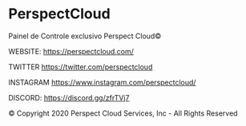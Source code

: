 # PerspectCloud
Painel de Controle exclusivo Perspect Cloud©

WEBSITE: https://perspectcloud.com/

TWITTER https://twitter.com/perspectcloud

INSTAGRAM https://www.instagram.com/perspectcloud/

DISCORD: https://discord.gg/zfrTVj7

© Copyright 2020 Perspect Cloud Services, Inc - All Rights Reserved
